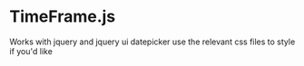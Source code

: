 # TimeFrame.js
Works with jquery and jquery ui datepicker
use the relevant css files to style if you'd like
